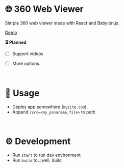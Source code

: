 # 🌐 360 Web Viewer

Simple 360 web viewer made with React and Babylon.js.


[Demo](https://panorama.unnar.guru/?src=https://playground.babylonjs.com/textures/360photo.jpg)

**⌛ Planned**

* [ ] Support videos
* [ ] More options.


<br/>


# 🚀 Usage

* Deploy app somewhere (`mysite.com`).
* Append `?src=<my_panorama_file>` to path.


<br/>


# ⚙️ Development

* Run `start` to run dev environment
* Run `build` to...well, build

